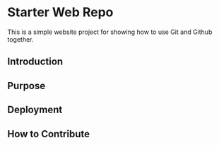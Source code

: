 # Starter Web Repo

This is a simple website project for showing how to use Git and Github together.

## Introduction 
 
## Purpose	

## Deployment

## How to Contribute